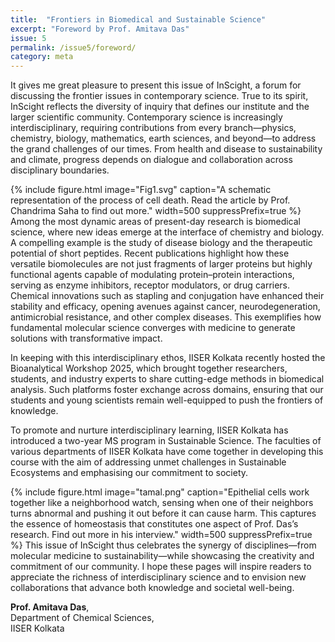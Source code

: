 ```yaml
---
title:  "Frontiers in Biomedical and Sustainable Science"
excerpt: "Foreword by Prof. Amitava Das"
issue: 5
permalink: /issue5/foreword/
category: meta
---
```


It gives me great pleasure to present this issue of InScight, a forum for discussing the frontier issues in contemporary science.  True to its spirit, InScight reflects the diversity of inquiry that defines our institute and the larger scientific community. Contemporary science is increasingly interdisciplinary, requiring contributions from every branch—physics, chemistry, biology, mathematics, earth sciences, and beyond—to address the grand challenges of our times. From health and disease to sustainability and climate, progress depends on dialogue and collaboration across disciplinary boundaries.

{% include figure.html image="Fig1.svg" caption="A schematic representation of the process of cell death. Read the article by Prof. Chandrima Saha to find out more." width=500 suppressPrefix=true %}
Among the most dynamic areas of present-day research is biomedical science, where new ideas emerge at the interface of chemistry and biology. A compelling example is the study of disease biology and the therapeutic potential of short peptides. Recent publications highlight how these versatile biomolecules are not just fragments of larger proteins but highly functional agents capable of modulating protein–protein interactions, serving as enzyme inhibitors, receptor modulators, or drug carriers. Chemical innovations such as stapling and conjugation have enhanced their stability and efficacy, opening avenues against cancer, neurodegeneration, antimicrobial resistance, and other complex diseases. This exemplifies how fundamental molecular science converges with medicine to generate solutions with transformative impact.


In keeping with this interdisciplinary ethos, IISER Kolkata recently hosted the Bioanalytical Workshop 2025, which brought together researchers, students, and industry experts to share cutting-edge methods in biomedical analysis. Such platforms foster exchange across domains, ensuring that our students and young scientists remain well-equipped to push the frontiers of knowledge.

To promote and nurture interdisciplinary learning, IISER Kolkata has introduced a two-year MS program in Sustainable Science. The faculties of various departments of IISER Kolkata have come together in developing this course with the aim of addressing unmet challenges in Sustainable Ecosystems and emphasising our commitment to society.

{% include figure.html image="tamal.png" caption="Epithelial cells work together like a neighborhood watch, sensing when one of their neighbors turns abnormal and pushing it out before it can cause harm. This captures the essence of homeostasis that constitutes one aspect of Prof. Das’s research. Find out more in his interview." width=500 suppressPrefix=true %}
This issue of InScight thus celebrates the synergy of disciplines—from molecular medicine to sustainability—while showcasing the creativity and commitment of our community. I hope these pages will inspire readers to appreciate the richness of interdisciplinary science and to envision new collaborations that advance both knowledge and societal well-being.



**Prof. Amitava Das**,<br>
Department of Chemical Sciences,<br>
IISER Kolkata
